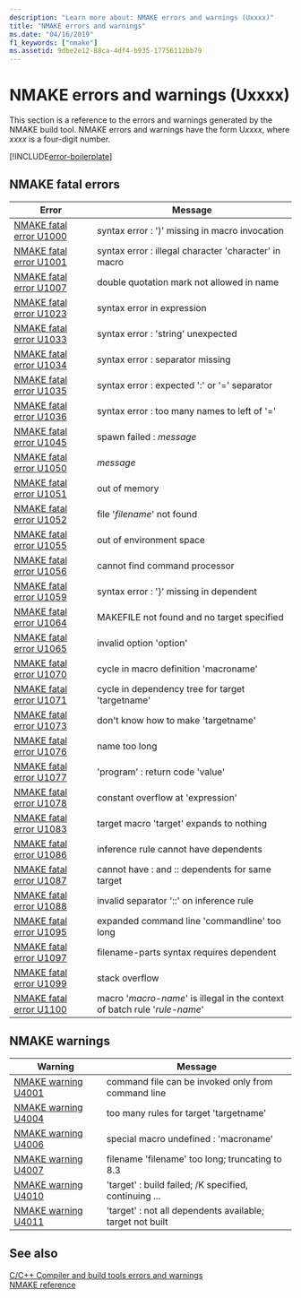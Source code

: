 ```yaml
---
description: "Learn more about: NMAKE errors and warnings (Uxxxx)"
title: "NMAKE errors and warnings"
ms.date: "04/16/2019"
f1_keywords: ["nmake"]
ms.assetid: 9dbe2e12-88ca-4df4-b935-17756112bb79
---
```

# NMAKE errors and warnings (Uxxxx)

This section is a reference to the errors and warnings generated by the NMAKE build tool. NMAKE errors and warnings have the form U*xxxx*, where *xxxx* is a four-digit number.

[!INCLUDE[error-boilerplate](../includes/error-boilerplate.md)]

## NMAKE fatal errors

| Error | Message |
|--|--|
| [NMAKE fatal error U1000](nmake-fatal-error-u1000.md) | syntax error : ')' missing in macro invocation |
| [NMAKE fatal error U1001](nmake-fatal-error-u1001.md) | syntax error : illegal character 'character' in macro |
| [NMAKE fatal error U1007](nmake-fatal-error-u1007.md) | double quotation mark not allowed in name |
| [NMAKE fatal error U1023](nmake-fatal-error-u1023.md) | syntax error in expression |
| [NMAKE fatal error U1033](nmake-fatal-error-u1033.md) | syntax error : 'string' unexpected |
| [NMAKE fatal error U1034](nmake-fatal-error-u1034.md) | syntax error : separator missing |
| [NMAKE fatal error U1035](nmake-fatal-error-u1035.md) | syntax error : expected ':' or '=' separator |
| [NMAKE fatal error U1036](nmake-fatal-error-u1036.md) | syntax error : too many names to left of '=' |
| [NMAKE fatal error U1045](nmake-fatal-error-u1045.md) | spawn failed : *message* |
| [NMAKE fatal error U1050](nmake-fatal-error-u1050.md) | *message* |
| [NMAKE fatal error U1051](nmake-fatal-error-u1051.md) | out of memory |
| [NMAKE fatal error U1052](nmake-fatal-error-u1052.md) | file '*filename*' not found |
| [NMAKE fatal error U1055](nmake-fatal-error-u1055.md) | out of environment space |
| [NMAKE fatal error U1056](nmake-fatal-error-u1056.md) | cannot find command processor |
| [NMAKE fatal error U1059](nmake-fatal-error-u1059.md) | syntax error : '}' missing in dependent |
| [NMAKE fatal error U1064](nmake-fatal-error-u1064.md) | MAKEFILE not found and no target specified |
| [NMAKE fatal error U1065](nmake-fatal-error-u1065.md) | invalid option 'option' |
| [NMAKE fatal error U1070](nmake-fatal-error-u1070.md) | cycle in macro definition 'macroname' |
| [NMAKE fatal error U1071](nmake-fatal-error-u1071.md) | cycle in dependency tree for target 'targetname' |
| [NMAKE fatal error U1073](nmake-fatal-error-u1073.md) | don't know how to make 'targetname' |
| [NMAKE fatal error U1076](nmake-fatal-error-u1076.md) | name too long |
| [NMAKE fatal error U1077](nmake-fatal-error-u1077.md) | 'program' : return code 'value' |
| [NMAKE fatal error U1078](nmake-fatal-error-u1078.md) | constant overflow at 'expression' |
| [NMAKE fatal error U1083](nmake-fatal-error-u1083.md) | target macro 'target' expands to nothing |
| [NMAKE fatal error U1086](nmake-fatal-error-u1086.md) | inference rule cannot have dependents |
| [NMAKE fatal error U1087](nmake-fatal-error-u1087.md) | cannot have : and :: dependents for same target |
| [NMAKE fatal error U1088](nmake-fatal-error-u1088.md) | invalid separator '::' on inference rule |
| [NMAKE fatal error U1095](nmake-fatal-error-u1095.md) | expanded command line 'commandline' too long |
| [NMAKE fatal error U1097](nmake-fatal-error-u1097.md) | filename-parts syntax requires dependent |
| [NMAKE fatal error U1099](nmake-fatal-error-u1099.md) | stack overflow |
| [NMAKE fatal error U1100](nmake-fatal-error-u1100.md) | macro '*macro-name*' is illegal in the context of batch rule '*rule-name*' |

## NMAKE warnings

| Warning | Message |
|--|--|
| [NMAKE warning U4001](nmake-warning-u4001.md) | command file can be invoked only from command line |
| [NMAKE warning U4004](nmake-warning-u4004.md) | too many rules for target 'targetname' |
| [NMAKE warning U4006](nmake-warning-u4006.md) | special macro undefined : 'macroname' |
| [NMAKE warning U4007](nmake-warning-u4007.md) | filename 'filename' too long; truncating to 8.3 |
| [NMAKE warning U4010](nmake-warning-u4010.md) | 'target' : build failed; /K specified, continuing ... |
| [NMAKE warning U4011](nmake-warning-u4011.md) | 'target' : not all dependents available; target not built |

## See also

[C/C++ Compiler and build tools errors and warnings](../compiler-errors-1/c-cpp-build-errors.md)\
[NMAKE reference](../../build/reference/nmake-reference.md)

